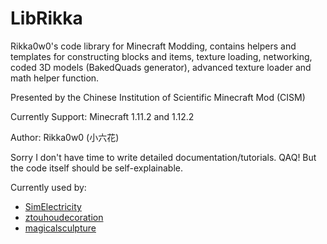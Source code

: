 # LibRikka

Rikka0w0's code library for Minecraft Modding, contains helpers and templates 
for constructing blocks and items, texture loading, networking, 
coded 3D models (BakedQuads generator), advanced texture loader and math helper function.

Presented by the Chinese Institution of Scientific Minecraft Mod (CISM)

Currently Support:
Minecraft 1.11.2 and 1.12.2

Author: Rikka0w0 (小六花)

Sorry I don't have time to write detailed documentation/tutorials. QAQ! 
But the code itself should be self-explainable.

Currently used by:
* [SimElectricity](https://github.com/RoyalAliceAcademyOfSciences/SimElectricity)
* [ztouhoudecoration](https://github.com/rikka0w0/ztouhoudecoration)
* [magicalsculpture](https://github.com/rikka0w0/magicalsculpture)